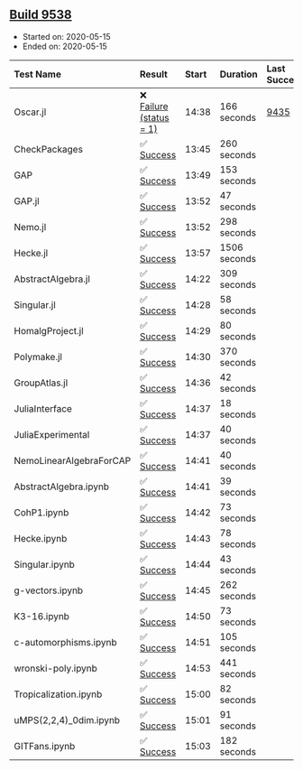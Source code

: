 ## [Build 9538](https://oscarci.mathematik.uni-kl.de/job/oscar/9538/)

* Started on: 2020-05-15
* Ended on: 2020-05-15

| Test Name    | Result | Start | Duration | Last Success | First Failure |
|:-------------|:-------|:------|:---------|:-------------|:--------------|
| Oscar.jl | ❌ [Failure (status = 1)](https://oscarci.mathematik.uni-kl.de/job/oscar/9538/artifact/logs/build-9538/Oscar.jl.log) | 14:38 | 166 seconds | [9435](https://oscarci.mathematik.uni-kl.de/job/oscar/9435/) | [9436](https://oscarci.mathematik.uni-kl.de/job/oscar/9436/) |
| CheckPackages | ✅ [Success](https://oscarci.mathematik.uni-kl.de/job/oscar/9538/artifact/logs/build-9538/CheckPackages.log) | 13:45 | 260 seconds |  |  |
| GAP | ✅ [Success](https://oscarci.mathematik.uni-kl.de/job/oscar/9538/artifact/logs/build-9538/GAP.log) | 13:49 | 153 seconds |  |  |
| GAP.jl | ✅ [Success](https://oscarci.mathematik.uni-kl.de/job/oscar/9538/artifact/logs/build-9538/GAP.jl.log) | 13:52 | 47 seconds |  |  |
| Nemo.jl | ✅ [Success](https://oscarci.mathematik.uni-kl.de/job/oscar/9538/artifact/logs/build-9538/Nemo.jl.log) | 13:52 | 298 seconds |  |  |
| Hecke.jl | ✅ [Success](https://oscarci.mathematik.uni-kl.de/job/oscar/9538/artifact/logs/build-9538/Hecke.jl.log) | 13:57 | 1506 seconds |  |  |
| AbstractAlgebra.jl | ✅ [Success](https://oscarci.mathematik.uni-kl.de/job/oscar/9538/artifact/logs/build-9538/AbstractAlgebra.jl.log) | 14:22 | 309 seconds |  |  |
| Singular.jl | ✅ [Success](https://oscarci.mathematik.uni-kl.de/job/oscar/9538/artifact/logs/build-9538/Singular.jl.log) | 14:28 | 58 seconds |  |  |
| HomalgProject.jl | ✅ [Success](https://oscarci.mathematik.uni-kl.de/job/oscar/9538/artifact/logs/build-9538/HomalgProject.jl.log) | 14:29 | 80 seconds |  |  |
| Polymake.jl | ✅ [Success](https://oscarci.mathematik.uni-kl.de/job/oscar/9538/artifact/logs/build-9538/Polymake.jl.log) | 14:30 | 370 seconds |  |  |
| GroupAtlas.jl | ✅ [Success](https://oscarci.mathematik.uni-kl.de/job/oscar/9538/artifact/logs/build-9538/GroupAtlas.jl.log) | 14:36 | 42 seconds |  |  |
| JuliaInterface | ✅ [Success](https://oscarci.mathematik.uni-kl.de/job/oscar/9538/artifact/logs/build-9538/JuliaInterface.log) | 14:37 | 18 seconds |  |  |
| JuliaExperimental | ✅ [Success](https://oscarci.mathematik.uni-kl.de/job/oscar/9538/artifact/logs/build-9538/JuliaExperimental.log) | 14:37 | 40 seconds |  |  |
| NemoLinearAlgebraForCAP | ✅ [Success](https://oscarci.mathematik.uni-kl.de/job/oscar/9538/artifact/logs/build-9538/NemoLinearAlgebraForCAP.log) | 14:41 | 40 seconds |  |  |
| AbstractAlgebra.ipynb | ✅ [Success](https://oscarci.mathematik.uni-kl.de/job/oscar/9538/artifact/logs/build-9538/AbstractAlgebra.ipynb.log) | 14:41 | 39 seconds |  |  |
| CohP1.ipynb | ✅ [Success](https://oscarci.mathematik.uni-kl.de/job/oscar/9538/artifact/logs/build-9538/CohP1.ipynb.log) | 14:42 | 73 seconds |  |  |
| Hecke.ipynb | ✅ [Success](https://oscarci.mathematik.uni-kl.de/job/oscar/9538/artifact/logs/build-9538/Hecke.ipynb.log) | 14:43 | 78 seconds |  |  |
| Singular.ipynb | ✅ [Success](https://oscarci.mathematik.uni-kl.de/job/oscar/9538/artifact/logs/build-9538/Singular.ipynb.log) | 14:44 | 43 seconds |  |  |
| g-vectors.ipynb | ✅ [Success](https://oscarci.mathematik.uni-kl.de/job/oscar/9538/artifact/logs/build-9538/g-vectors.ipynb.log) | 14:45 | 262 seconds |  |  |
| K3-16.ipynb | ✅ [Success](https://oscarci.mathematik.uni-kl.de/job/oscar/9538/artifact/logs/build-9538/K3-16.ipynb.log) | 14:50 | 73 seconds |  |  |
| c-automorphisms.ipynb | ✅ [Success](https://oscarci.mathematik.uni-kl.de/job/oscar/9538/artifact/logs/build-9538/c-automorphisms.ipynb.log) | 14:51 | 105 seconds |  |  |
| wronski-poly.ipynb | ✅ [Success](https://oscarci.mathematik.uni-kl.de/job/oscar/9538/artifact/logs/build-9538/wronski-poly.ipynb.log) | 14:53 | 441 seconds |  |  |
| Tropicalization.ipynb | ✅ [Success](https://oscarci.mathematik.uni-kl.de/job/oscar/9538/artifact/logs/build-9538/Tropicalization.ipynb.log) | 15:00 | 82 seconds |  |  |
| uMPS(2,2,4)_0dim.ipynb | ✅ [Success](https://oscarci.mathematik.uni-kl.de/job/oscar/9538/artifact/logs/build-9538/uMPS-2-2-4-_0dim.ipynb.log) | 15:01 | 91 seconds |  |  |
| GITFans.ipynb | ✅ [Success](https://oscarci.mathematik.uni-kl.de/job/oscar/9538/artifact/logs/build-9538/GITFans.ipynb.log) | 15:03 | 182 seconds |  |  |

